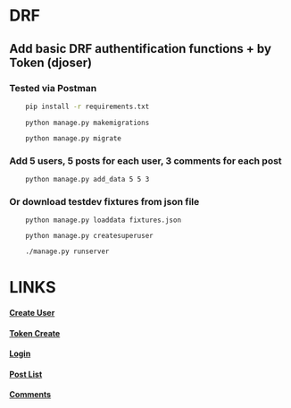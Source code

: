 # DRF

## Add basic DRF authentification functions + by Token (djoser)
### Tested via Postman

```bash
    pip install -r requirements.txt
```
```
    python manage.py makemigrations
```
```
    python manage.py migrate
```
### Add 5 users, 5 posts for each user, 3 comments for each post

```
    python manage.py add_data 5 5 3
```
### Or download testdev fixtures from json file
```
    python manage.py loaddata fixtures.json
```

```
    python manage.py createsuperuser
```
```bash
    ./manage.py runserver
```

# LINKS
#### [Create User](http://127.0.0.1:8000/auth/users/) 
#### [Token Create](http://127.0.0.1:8000/auth/token/create/)
#### [Login](http://127.0.0.1:8000/api-auth/login/?next=/posts/)
#### [Post List](http://127.0.0.1:8000/posts/)
#### [Comments](http://127.0.0.1:8000/comments/)
